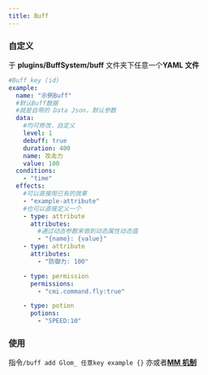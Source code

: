 ```yaml
---
title: Buff
---
```



### 自定义

于 **plugins/BuffSystem/buff** 文件夹下任意一个**YAML 文件**

```yaml
#Buff key (id)
example:
  name: "示例Buff"
  #默认Buff数据
  #就是自带的 Data Json，默认参数
  data:
    #均可修改，自定义
    level: 1
    debuff: true
    duration: 400
    name: 攻击力
    value: 100
  conditions:
    - "time"
  effects:
    #可以直接用已有的效果
    - "example-attribute"
    #也可以直接定义一个
    - type: attribute
      attributes:
        #通过动态参数来做到动态属性动态值
        - "{name}: {value}"
    - type: attribute
      attributes:
        - "防御力: 100"

    - type: permission
      permissions:
        - "cmi.command.fly:true"

    - type: potion
      potions:
        - "SPEED:10"
```

### 使用

指令`/buff add Glom_ 任意key example {}`
亦或者[**MM 机制**](https://blog.skillw.com/#sort=buffsystem&doc=%E5%85%B6%E5%AE%83/MythicMobs.md)
